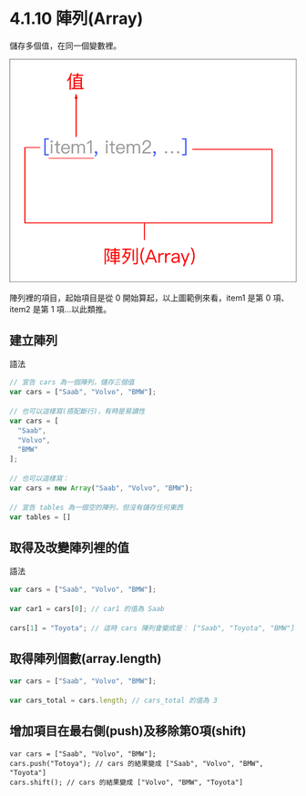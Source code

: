 # 4.1.10 陣列\(Array\)

儲存多個值，在同一個變數裡。

![](/assets/array_syntax.png)

陣列裡的項目，起始項目是從 0 開始算起，以上圖範例來看，item1 是第 0 項、 item2 是第 1 項…以此類推。

## 建立陣列

語法

```js
// 宣告 cars 為一個陣列，儲存三個值
var cars = ["Saab", "Volvo", "BMW"];

// 也可以這樣寫(搭配斷行)，有時是易讀性
var cars = [
  "Saab",
  "Volvo",
  "BMW"
];

// 也可以這樣寫：
var cars = new Array("Saab", "Volvo", "BMW");

// 宣告 tables 為一個空的陣列，但沒有儲存任何東西
var tables = []
```

## 取得及改變陣列裡的值

語法

```js
var cars = ["Saab", "Volvo", "BMW"];

var car1 = cars[0]; // car1 的值為 Saab

cars[1] = "Toyota"; // 這時 cars 陣列會變成是： ["Saab", "Toyota", "BMW"]
```

## 取得陣列個數\(array.length\)

```js
var cars = ["Saab", "Volvo", "BMW"];

var cars_total = cars.length; // cars_total 的值為 3
```

## 增加項目在最右側\(push\)及移除第0項\(shift\)

```
var cars = ["Saab", "Volvo", "BMW"];
cars.push("Totoya"); // cars 的結果變成 ["Saab", "Volvo", "BMW", "Toyota"]
cars.shift(); // cars 的結果變成 ["Volvo", "BMW", "Toyota"]
```



